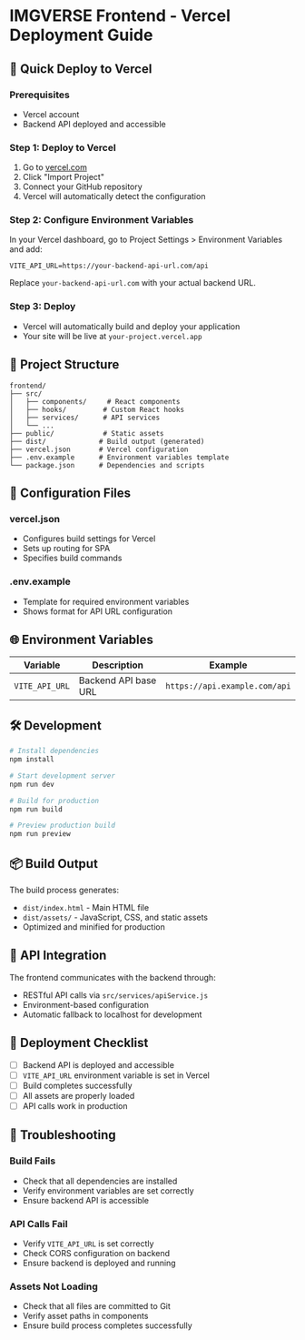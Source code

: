 # IMGVERSE Frontend - Vercel Deployment Guide

## 🚀 Quick Deploy to Vercel

### Prerequisites
- Vercel account
- Backend API deployed and accessible

### Step 1: Deploy to Vercel
1. Go to [vercel.com](https://vercel.com)
2. Click "Import Project"
3. Connect your GitHub repository
4. Vercel will automatically detect the configuration

### Step 2: Configure Environment Variables
In your Vercel dashboard, go to Project Settings > Environment Variables and add:

```
VITE_API_URL=https://your-backend-api-url.com/api
```

Replace `your-backend-api-url.com` with your actual backend URL.

### Step 3: Deploy
- Vercel will automatically build and deploy your application
- Your site will be live at `your-project.vercel.app`

## 📁 Project Structure

```
frontend/
├── src/
│   ├── components/     # React components
│   ├── hooks/         # Custom React hooks
│   ├── services/      # API services
│   └── ...
├── public/            # Static assets
├── dist/             # Build output (generated)
├── vercel.json       # Vercel configuration
├── .env.example      # Environment variables template
└── package.json      # Dependencies and scripts
```

## 🔧 Configuration Files

### vercel.json
- Configures build settings for Vercel
- Sets up routing for SPA
- Specifies build commands

### .env.example
- Template for required environment variables
- Shows format for API URL configuration

## 🌐 Environment Variables

| Variable | Description | Example |
|----------|-------------|---------|
| `VITE_API_URL` | Backend API base URL | `https://api.example.com/api` |

## 🛠️ Development

```bash
# Install dependencies
npm install

# Start development server
npm run dev

# Build for production
npm run build

# Preview production build
npm run preview
```

## 📦 Build Output

The build process generates:
- `dist/index.html` - Main HTML file
- `dist/assets/` - JavaScript, CSS, and static assets
- Optimized and minified for production

## 🔗 API Integration

The frontend communicates with the backend through:
- RESTful API calls via `src/services/apiService.js`
- Environment-based configuration
- Automatic fallback to localhost for development

## 🎯 Deployment Checklist

- [ ] Backend API is deployed and accessible
- [ ] `VITE_API_URL` environment variable is set in Vercel
- [ ] Build completes successfully
- [ ] All assets are properly loaded
- [ ] API calls work in production

## 🐛 Troubleshooting

### Build Fails
- Check that all dependencies are installed
- Verify environment variables are set correctly
- Ensure backend API is accessible

### API Calls Fail
- Verify `VITE_API_URL` is set correctly
- Check CORS configuration on backend
- Ensure backend is deployed and running

### Assets Not Loading
- Check that all files are committed to Git
- Verify asset paths in components
- Ensure build process completes successfully